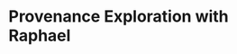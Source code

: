 # Provenance Exploration with Raphael

<div id="canvas_container_table_provenance"></div> 
<div id="dataTable"></div>

<script>
import {LivelyTable} from "https://lively-kernel.org/lively4/lively4-core/src/components/widgets/lively-table.js" 
import Raphael from "https://cdnjs.cloudflare.com/ajax/libs/raphael/2.3.0/raphael.js"
let container = this.parentElement.querySelector("#canvas_container_table_provenance");

var tableProvenance = new Raphael(container , container.offsetWidth, container.offsetHeight);


var data = [
  ['a', 1],
  ['b', 2],
  ['c', 3],
  ['d', 0.5]
]

var visualization = {'a' : '', 'b' : '', 'c' : '', 'd' : ''}

var barChartOrigin = {
  'x' : 10,
  'y' : 350,
};
var table;

function visualizationDataToTableData(dataTable) {
  var tableData = [[],[]]
  for(var [key, value] of dataTable) {
    tableData[0].push(key)
    tableData[1].push(value)
  }
  return tableData
}

function tableDataToVisualizationData(tableData) {
  var dataTable = []
  for (var i = 0; i < tableData[0].length; i++) {
    dataTable.push([tableData[0][i], tableData[1][i]] )
  }
  return dataTable
  
}

function updateVisualization(table, visualization, barChartOrigin) {
  var dataTable = tableDataToVisualizationData(table)
  for (var [key, value] of dataTable) {
    visualization[key].attr('height', value*100)
    visualization[key].attr('y', barChartOrigin.y - value*100)
  }
}

function highlightBar(bar) {
  bar.attr("fill", "green")
}

function unhighlightBar(bar) {
  bar.attr("fill", "white")
}

function highlightDataSet(key, value) {
  highlightBar(visualization[key])
  
}

/*function highlightCell(cell) {
  use table.cellAt(row, column)
}*/



(async () => {
  table = await lively.create("lively-table")
  table.setFromArrayClean(visualizationDataToTableData(data))
  for (let ea of table.querySelectorAll("td")) {
    // use textContent to access cell content
    debugger
    ea.addEventListener("mouseover", () => {
      ea.style.backgroundColor = "red"
      // highlightBar(visualization[])
      highlightDataSet(data[0][ea.cellIndex], ea.textContent)
      
    })
    ea.addEventListener("mouseout", () => {
      ea.style.backgroundColor = "white"
    })
  }  
  
  var div = lively.query(this, '#dataTable')
  div.appendChild(table)
  var count = 1
    for (var [key, value] of tableDataToVisualizationData(table.asArray())) {
      visualization[key] = tableProvenance.rect(count + barChartOrigin.x, barChartOrigin.y - value*100, 100, value*100).attr({fill: "white"})
      visualization[key].mouseover(function(event) {highlightBar(this)})
      visualization[key].mouseout(function(event) {unhighlightBar(this)})
      visualization[key].mousedown(function(event) {data[0]=['a',1];})
      visualization[key].mouseup(function(event) {data[0]=['a',2];})
      tableProvenance.text(count + barChartOrigin.x + 50, barChartOrigin.y + 20, key)
      count += 100
    }
    // MutationObserver
    while (true) {
      updateVisualization(table.asArray(), visualization, barChartOrigin)
    await lively.sleep(1000)
  }
})();
' '

</script>

<style>
#canvas_container_table_provenance {
  width: 100%;
  height: 500px;
}
</style>
